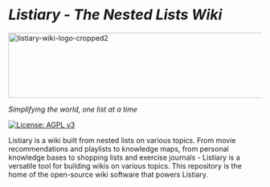 # *Listiary - The Nested Lists Wiki*  

<img width="700" height="130" alt="listiary-wiki-logo-cropped2" src="https://github.com/user-attachments/assets/2fbb17a7-3eea-4ad2-8c5c-289db40cc5fa" />

_Simplifying the world, one list at a time_
<!-- World simplified, one list at a time -->
[![License: AGPL v3](https://img.shields.io/badge/License-AGPL_v3-blue.svg)](https://www.gnu.org/licenses/agpl-3.0)

Listiary is a wiki built from nested lists on various topics. From movie recommendations and playlists to knowledge maps, from personal knowledge bases to shopping lists and exercise journals - Listiary is a versatile tool for building wikis on various topics. 
This repository is the home of the open-source wiki software that powers Listiary.

